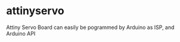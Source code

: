 attinyservo
===========

Attiny Servo Board can easily be pogrammed by Arduino as ISP, and Arduino API